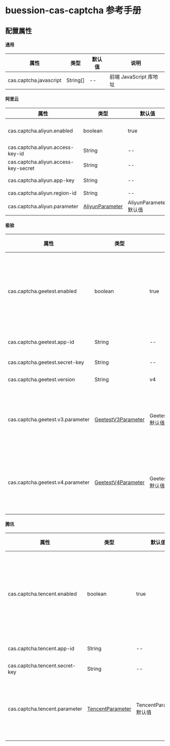 # buession-cas-captcha 参考手册


## 配置属性


#### 通用

|  属性   | 类型   | 默认值    | 说明    |
|  ----  | ----   | ----     | ----  |
| cas.captcha.javascript   | String[]    | --  | 前端 JavaScript 库地址      |


#### 阿里云

|  属性   | 类型   | 默认值    | 说明    |
|  ----  | ----   | ----     | ----  |
| cas.captcha.aliyun.enabled           | boolean                                              | true                   | 是否启用阿里云行为验证码      |
| cas.captcha.aliyun.access-key-id     | String                                               | --                     | AccessKey ID      |
| cas.captcha.aliyun.access-key-secret | String                                               | --                      | AccessKey Secret      |
| cas.captcha.aliyun.app-key           | String                                               | --                      | 服务使用的 App Key      |
| cas.captcha.aliyun.region-id         | String                                               | --                      | 区域 ID      |
| cas.captcha.aliyun.parameter         | [AliyunParameter](https://javadoc.io/doc/com.buession.security/buession-security-captcha/2.3.0/com/buession/security/captcha/aliyun/AliyunParameter.html) | AliyunParameter 默认值   | 前端提交参数名称      |


#### 极验

|  属性   | 类型   | 默认值    | 说明    |
|  ----  | ----   | ----     | ----  |
| cas.captcha.geetest.enabled       | boolean                                                          | true                   | 是否启极验行为验证码      |
| cas.captcha.geetest.app-id        | String                                                           | --                     | 应用 ID      |
| cas.captcha.geetest.secret-key    | String                                                           | --                     | 密钥      |
| cas.captcha.geetest.version       | String                                                           | v4                    | 版本      |
| cas.captcha.geetest.v3.parameter  | [GeetestV3Parameter](https://javadoc.io/doc/com.buession.security/buession-security-captcha/2.3.0/com/buession/security/captcha/geetest/api/v3/GeetestV3Parameter.html)  | GeetestV3Parameter 默认值                     | 前端提交参数名称      |
| cas.captcha.geetest.v4.parameter  | [GeetestV4Parameter](https://javadoc.io/doc/com.buession.security/buession-security-captcha/2.3.0/com/buession/security/captcha/geetest/api/v4/GeetestV4Parameter.html)  | GeetestV4Parameter 默认值                     | 前端提交参数名称      |


#### 腾讯

|  属性   | 类型   | 默认值    | 说明    |
|  ----  | ----   | ----     | ----  |
| cas.captcha.tencent.enabled    | boolean                                                | true                   | 是否启腾讯云行为验证码      |
| cas.captcha.tencent.app-id     | String                                                 | --                     | 应用 ID      |
| cas.captcha.tencent.secret-key | String                                                 | --                     | 密钥      |
| cas.captcha.tencent.parameter  | [TencentParameter](https://javadoc.io/doc/com.buession.security/buession-security-captcha/2.3.0/com/buession/security/captcha/tencent/TencentParameter.html) | TencentParameter 默认值               | 前端提交参数名称      |